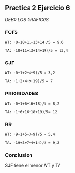 ## Practica 2 Ejercicio 6

*DEBO LOS GRAFICOS*

### FCFS
```
WT: (0+10+11+13+14)/5 = 9,6

TA: (10+11+13+14+19)/5 = 13,4 
```
### SJF 
```
WT: (0+1+2+4+9)/5 = 3,2

TA: (1+2+4+9+19)/5 = 7
```
### PRIORIDADES
```
WT: (0+1+6+16+18)/5 = 8,2 

TA: (1+6+16+18+19)/5= 12
```
### RR
```
WT: (9+1+5+3+9)/5 = 5,4 

TA: (19+2+7+4+14)/5 = 9,2
```
### Conclusion
SJF tiene el menor WT y TA

